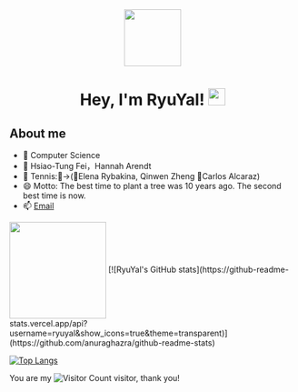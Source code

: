 <!-- # Hi there 👋 -->

<div id="header" align="center">
  <img src="https://media.giphy.com/media/du3J3cXyzhj75IOgvA/giphy.gif" width="100"/>
  
  <h1>
    Hey, I'm RyuYal!
    <img src="https://media.giphy.com/media/hvRJCLFzcasrR4ia7z/giphy.gif" width="30px"/>
    
  </h1>
 </div>

## About me
  - 🌱 Computer Science 
  - 📖 Hsiao-Tung Fei，Hannah Arendt
  - 🌟 Tennis:🎾→(👧Elena Rybakina, Qinwen Zheng 👦Carlos Alcaraz)
  - 😄 Motto: The best time to plant a tree was 10 years ago. The second best time is now.
  - 📫 [Email](mailto:<helloliu777@163.com>)
<!-- - ![Java](https://img.shields.io/badge/-Java-007396?style=flat-square&logo=java&logoColor=ffffff) -->
<!-- [![Python](https://img.shields.io/badge/-Python-3776AB?style=flat-square&logo=python&logoColor=ffffff)](https://www.python.org/) -->
<!-- ![JavaScript](https://img.shields.io/badge/JavaScript-F7DF1E?style=flat-square&logo=JavaScript&logoColor=ffffff) -->
<!-- ![Vue.js](https://img.shields.io/badge/-Vue.js-4FC08D?style=flat-square&logo=Vue.js&logoColor=ffffff) -->
<!-- ![Webpack](https://img.shields.io/badge/-Webpack-8DD6F9?style=flat-square&logo=webpack&logoColor=ffffff) -->
<!-- ![Docker](https://img.shields.io/badge/Docker-2496ED?style=flat-square&logo=docker&logoColor=ffffff) -->
<!-- [![Linux](https://img.shields.io/badge/-Linux-333333?style=flat-square&logo=linux&logoColor=white)](https://www.linuxfoundation.org/) -->
<!-- ![npm](https://img.shields.io/badge/-NPM-CB3837?style=flat-square&logo=npm&logoColor=white) -->
<!-- [![Git](https://img.shields.io/badge/-Git-f05032?style=flat-square&logo=git&logoColor=white)](https://git-scm.com/) -->
<!-- ![.NET](https://img.shields.io/badge/.NET-512BD4?style=flat-square&logo=C-Sharp&logoColor=ffffff) -->

<img align="center" height="170" src="https://github-readme-stats-sigma-five.vercel.app/api/top-langs/?username=lucky-bruce&layout=compact&langs_count=16&theme=dracula"/>
[![RyuYal's GitHub stats](https://github-readme-stats.vercel.app/api?username=ryuyal&show_icons=true&theme=transparent)](https://github.com/anuraghazra/github-readme-stats)

[![Top Langs](https://github-readme-stats.vercel.app/api/top-langs/?username=ryuyal&theme=transparent)](https://github.com/anuraghazra/github-readme-stats)

You are my ![Visitor Count](https://profile-counter.glitch.me/ryuyal/count.svg) visitor, thank you!
<!--
**ryuyal/ryuyal** is a ✨ _special_ ✨ repository because its `README.md` (this file) appears on your GitHub profile.

Here are some ideas to get you started:

- 🔭 I’m currently working on ...
- 🌱 I’m currently learning ...
- 👯 I’m looking to collaborate on ...
- 🤔 I’m looking for help with ...
- 💬 Ask me about ...
- 📫 How to reach me: ...
- 😄 Pronouns: ...
- ⚡ Fun fact: ...
-->
